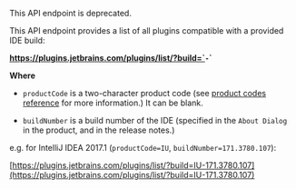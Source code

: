 [//]: # (title: Plugins list API)

<warning>
    <p>
        This API endpoint is deprecated.
    </p>
</warning>


This API endpoint provides a list of all plugins compatible with a provided IDE build:

**https://plugins.jetbrains.com/plugins/list/?build=`<productCode>`-`<buildNumber>`**

**Where**

* `productCode` is a two-character product code (see [product codes reference](product-codes.md) for more information.) It can be blank.

* `buildNumber` is a build number of the IDE (specified in the `About Dialog` in the product, and in the release notes.)

e.g. for IntelliJ IDEA 2017.1 (`productCode=IU`, `buildNumber=171.3780.107`):

[https://plugins.jetbrains.com/plugins/list/?build=IU-171.3780.107](https://plugins.jetbrains.com/plugins/list/?build=IU-171.3780.107)
